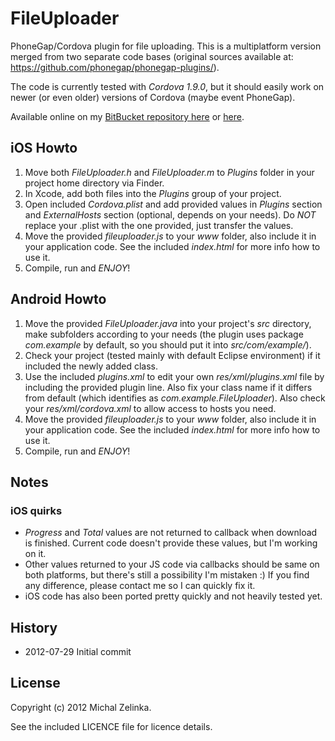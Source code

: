 
# FileUploader

PhoneGap/Cordova plugin for file uploading. This is a multiplatform version 
merged from two separate code bases (original sources available at: 
https://github.com/phonegap/phonegap-plugins/).

The code is currently tested with *Cordova 1.9.0*, but it should easily work 
on newer (or even older) versions of Cordova (maybe event PhoneGap).

Available online on my [BitBucket repository here][1] or [here][2].

[1]: http://mercury.misacek.net
[2]: https://bitbucket.org/misacek/phonegap-fileuploader-android-ios

## iOS Howto

1. Move both *FileUploader.h* and *FileUploader.m* to *Plugins* folder in your 
   project home directory via Finder.
2. In Xcode, add both files into the *Plugins* group of your project.
3. Open included *Cordova.plist* and add provided values in *Plugins* section 
   and *ExternalHosts* section (optional, depends on your needs). Do *NOT* 
   replace your .plist with the one provided, just transfer the values.
4. Move the provided *fileuploader.js* to your *www* folder, also include it 
   in your application code. See the included *index.html* for more info how 
   to use it.
5. Compile, run and *ENJOY*!

## Android Howto

1. Move the provided *FileUploader.java* into your project's *src* directory, 
   make subfolders according to your needs (the plugin uses package 
   *com.example* by default, so you should put it into *src/com/example/*).
2. Check your project (tested mainly with default Eclipse environment) if it 
   included the newly added class.
3. Use the included *plugins.xml* to edit your own *res/xml/plugins.xml* file 
   by including the provided plugin line. Also fix your class name if it 
   differs from default (which identifies as *com.example.FileUploader*). Also
   check your *res/xml/cordova.xml* to allow access to hosts you need.
4. Move the provided *fileuploader.js* to your *www* folder, also include it 
   in your application code. See the included *index.html* for more info how 
   to use it.
5. Compile, run and *ENJOY*!

## Notes

### iOS quirks
- *Progress* and *Total* values are not returned to callback when download is 
  finished. Current code doesn't provide these values, but I'm working on it.
- Other values returned to your JS code via callbacks should be same on both 
  platforms, but there's still a possibility I'm mistaken :) If you find any 
  difference, please contact me so I can quickly fix it.
- iOS code has also been ported pretty quickly and not heavily tested yet.

## History

- 2012-07-29 Initial commit

## License

Copyright (c) 2012 Michal Zelinka.

See the included LICENCE file for licence details.
